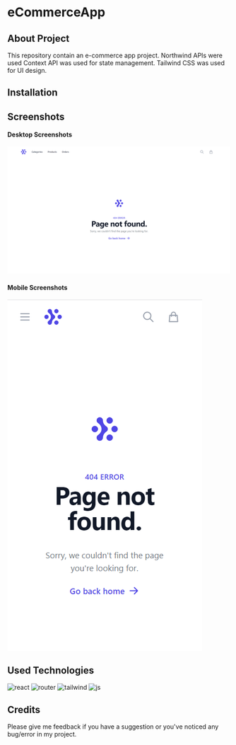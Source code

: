 # eCommerceApp
## About Project

This repository contain an e-commerce app project. Northwind APIs were used 
Context API was used for state management.
Tailwind CSS was used for UI design.

## Installation

## Screenshots
#### Desktop Screenshots

![ss-desktop](./screenshots\screenshot-desktop-not-found.png)

#### Mobile Screenshots
![ss-mobile](./screenshots\screenshot-mobile-not-found.png)
## Used Technologies

<div align="left">

![react](https://img.shields.io/badge/React-20232A?style=for-the-badge&logo=react&logoColor=61DAFB) ![router](https://img.shields.io/badge/React_Router-CA4245?style=for-the-badge&logo=react-router&logoColor=white) ![tailwind](https://img.shields.io/badge/Tailwind_CSS-38B2AC?style=for-the-badge&logo=tailwind-css&logoColor=white) ![js](https://img.shields.io/badge/JavaScript-323330?style=for-the-badge&logo=javascript&logoColor=F7DF1E)

</div>


## Credits

Please give me feedback if you have a suggestion or you've noticed any bug/error in my project.